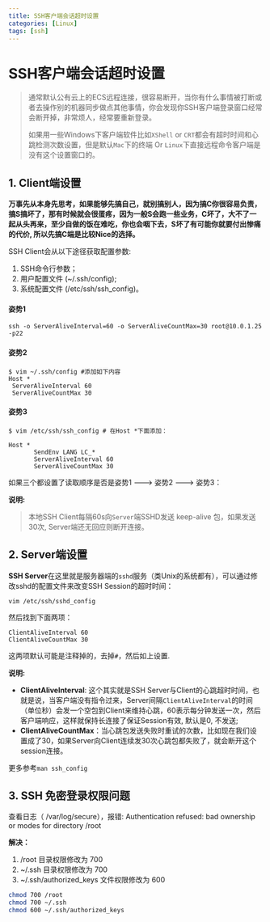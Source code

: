 ```yaml
---
title: SSH客户端会话超时设置
categories: [Linux]
tags: [ssh]
---
```


# SSH客户端会话超时设置

> 通常默认公有云上的ECS远程连接，很容易断开，当你有什么事情被打断或者去操作别的机器同步做点其他事情，你会发现你SSH客户端登录窗口经常会断开掉，非常烦人，经常要重新登录。
>
> 如果用一些Windows下客户端软件比如`XShell` or `CRT`都会有超时时间和心跳检测次数设置，但是默认`Mac`下的终端 Or `Linux`下直接远程命令客户端是没有这个设置窗口的。





## **1. Client端设置**

**万事先从本身先思考，如果能够先搞自己，就别搞别人，因为搞C你很容易负责，搞S搞坏了，那有时候就会很蛋疼，因为一般S会跑一些业务，C坏了，大不了一起从头再来，至少自做的饭在难吃，你也会咽下去，S坏了有可能你就要付出惨痛的代价, 所以先搞C端是比较Nice的选择。**

SSH Client会从以下途径获取配置参数:

1. SSH命令行参数；
2. 用户配置文件 (~/.ssh/config);
3. 系统配置文件 (/etc/ssh/ssh_config)。

#### **姿势1**

```text
ssh -o ServerAliveInterval=60 -o ServerAliveCountMax=30 root@10.0.1.25 -p22
```

#### **姿势2**

```text
$ vim ~/.ssh/config #添加如下内容
Host *
 ServerAliveInterval 60
 ServerAliveCountMax 30
```

#### **姿势3**

```text
$ vim /etc/ssh/ssh_config # 在Host *下面添加：

Host *
       SendEnv LANG LC_*
       ServerAliveInterval 60
       ServerAliveCountMax 30
```

如果三个都设置了读取顺序是否是姿势1 ---> 姿势2 ---> 姿势3：

**说明:**

> 本地SSH Client每隔60s向`Server`端SSHD发送 keep-alive 包，如果发送30次, Server端还无回应则断开连接。



## 2. **Server端设置**

**SSH Server**在这里就是服务器端的`sshd`服务（类Unix的系统都有），可以通过修改sshd的配置文件来改变SSH Session的超时时间：

```text
vim /etc/ssh/sshd_config
```

然后找到下面两项：

```text
ClientAliveInterval 60
ClientAliveCountMax 30
```

这两项默认可能是注释掉的，去掉`#`，然后如上设置.

**说明:**

- **ClientAliveInterval**: 这个其实就是SSH Server与Client的心跳超时时间，也就是说，当客户端没有指令过来，Server间隔`ClientAliveInterval`的时间（单位秒）会发一个空包到Client来维持心跳，60表示每分钟发送一次，然后客户端响应，这样就保持长连接了保证Session有效, 默认是0, 不发送;
- **ClientAliveCountMax**：当心跳包发送失败时重试的次数，比如现在我们设置成了30，如果Server向Client连续发30次心跳包都失败了，就会断开这个session连接。

更多参考`man ssh_config`



## 3. SSH 免密登录权限问题

查看日志（ /var/log/secure），报错: Authentication refused: bad ownership or modes for directory /root

**解决：**

1.  /root 目录权限修改为 700
2.  ~/.ssh 目录权限修改为 700
3. ~/.ssh/authorized_keys 文件权限修改为 600

```sh
chmod 700 /root
chmod 700 ~/.ssh
chmod 600 ~/.ssh/authorized_keys
